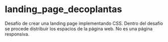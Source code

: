 # landing_page_decoplantas
Desafío de crear una landing page implementando CSS. Dentro del desafío se procede distribuir los espacios de la página web. No es una página responsiva.
